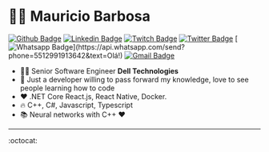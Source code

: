 # :man_technologist: Mauricio Barbosa

[![Github Badge](https://img.shields.io/badge/-Github-000?style=round-square&logo=Github&logoColor=white&link=https://github.com/m4urici0gm)](https://github.com/m4urici0gm)
[![Linkedin Badge](https://img.shields.io/badge/-LinkedIn-blue?style=round-square&logo=Linkedin&logoColor=white&link=https://www.linkedin.com/in/mauriciobarbosacoelho/)](https://www.linkedin.com/in/mauriciobarbosacoelho/)
[![Twitch Badge](https://img.shields.io/badge/-Twitch-9146FF?style=round-square&labelColor=9146FF&logo=twitch&logoColor=F0F0FF&link=https://www.twitch.tv/m4urici0gm)](https://www.twitch.tv/m4urici0gm)
[![Twitter Badge](https://img.shields.io/badge/-Twitter-1ca0f1?style=round-square&labelColor=1ca0f1&logo=twitter&logoColor=white&link=https://twitter.com/m4urici0gm)](https://twitter.com/m4urici0gm)
[![Whatsapp Badge](https://img.shields.io/badge/-Whatsapp-4CA143?style=round-square&labelColor=4CA143&logo=whatsapp&logoColor=white&link=https://api.whatsapp.com/send?phone=5512991913642&text=Olá!)](https://api.whatsapp.com/send?phone=5512991913642&text=Olá!)
[![Gmail Badge](https://img.shields.io/badge/-Gmail-c14438?style=round-square&logo=Gmail&logoColor=white&link=mailto:mgbftw@gmail.com)](mailto:mgbftw@gmail.com)

- :office_worker: Senior Software Engineer **Dell Technologies**
- :purple_heart: Just a developer willing to pass forward my knowledge, love to see people learning how to code
- :heart: .NET Core React.js, React Native, Docker.
- :fire: C++, C#, Javascript, Typescript
- :books: Neural networks with C++ :heart:


---

:octocat:
